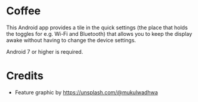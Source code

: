 # Coffee

This Android app provides a tile in the quick settings (the place that holds the toggles for e.g. Wi-Fi and Bluetooth) that allows you to keep the display awake without having to change the device settings.

Android 7 or higher is required.

# Credits

* Feature graphic by https://unsplash.com/@mukulwadhwa
